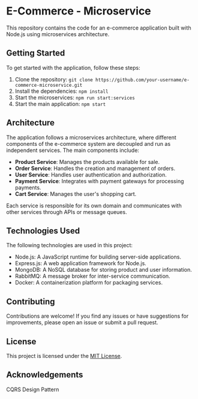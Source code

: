# E-Commerce - Microservice

This repository contains the code for an e-commerce application built with Node.js using microservices architecture.

## Getting Started

To get started with the application, follow these steps:

1. Clone the repository: `git clone https://github.com/your-username/e-commerce-microservice.git`
2. Install the dependencies: `npm install`
3. Start the microservices: `npm run start:services`
4. Start the main application: `npm start`

## Architecture

The application follows a microservices architecture, where different components of the e-commerce system are decoupled and run as independent services. The main components include:

- **Product Service**: Manages the products available for sale.
- **Order Service**: Handles the creation and management of orders.
- **User Service**: Handles user authentication and authorization.
- **Payment Service**: Integrates with payment gateways for processing payments.
- **Cart Service**: Manages the user's shopping cart.

Each service is responsible for its own domain and communicates with other services through APIs or message queues.

## Technologies Used

The following technologies are used in this project:

- Node.js: A JavaScript runtime for building server-side applications.
- Express.js: A web application framework for Node.js.
- MongoDB: A NoSQL database for storing product and user information.
- RabbitMQ: A message broker for inter-service communication.
- Docker: A containerization platform for packaging services.

## Contributing

Contributions are welcome! If you find any issues or have suggestions for improvements, please open an issue or submit a pull request.

## License

This project is licensed under the [MIT License](LICENSE).

## Acknowledgements

CQRS Design Pattern
